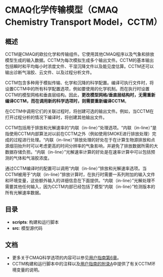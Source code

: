CMAQ化学传输模型（CMAQ Chemistry Transport Model，CCTM）
========

## 概述
CCTM是CMAQ的欧拉化学和传输组件。它使用其他CMAQ程序以及气象和排放模型生成的输入数据。CCTM为每次模拟生成多个输出文件。CCTM的基本输出包括瞬时和平均每小时浓度文件、干湿沉降文件以及能见度估算。CCTM还可以输出诊断气溶胶、云文件、以及过程分析文件。

CCTM包含多种用于模拟传输、化学和沉降的科学配置。编译可执行文件时，将设置CCTM中的所有科学配置选项，例如要使用的化学机制。而在执行时设置CCTM的模型网格和垂直层结构。因此，**更改模型网格/垂直层结构时，无需重新编译CCTM，而在调用新的科学选项时，则需要重新编译CCTM**。

在CCTM中调用它们的关联过程时，将创建可选的输出文件。例如，当CCTM在打开过程分析的情况下编译时，将创建其他输出文件。

CCTM包括用于排放和光解速率的“内联（in-line）”处理选项。“内联（in-line）”是指使用CCTM内部算法对以前在CCTM之外（例如使用SMOKE进行排放处理）完成的过程进行处理。“内联（in-line）”排放处理的好处在于在计算生物源排放和点源烟羽抬升时可以考虑更高的时间分辨率的气象影响，并避免了排放数据所需的大数据存储负担。“内联（in-line）”光解速率计算的好处是在速率计算中可以包括预测的气体和气溶胶浓度。

通过CCTM编译时的配置可以调用“内联（in-line）”排放和光解速率选项。当CCTM被用于“内联（in-line）”排放计算时，在执行时需要一系列附加的输入文件和环境变量，这些额外输入的详细信息在下面提供。“内联（in-line）”光解处理不需要其他任何输入，因为CCTM内部已经包括了模型“内联（in-line）”检测版本的所有光解速率数据。

## 目录
* **scripts**: 构建和运行脚本
* **src**: 模型源代码

## 文档
* 更多关于CMAQ科学选项的内容可以参见[用户指南第6章]( ../DOCS/Users_Guide/CMAQ_UG_ch06_model_configuration_options.md )。
* CCTM构建和运行脚本中的注释以及[用户指南的附录A]( ../DOCS/Users_Guide/Appendix/CMAQ_UG_appendixA_model_options.md )中提供了有关CCTM环境变量的说明。